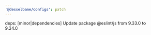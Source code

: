 ```yaml
---
'@desselbane/configs': patch
---
```


deps: [minor|dependencies] Update package @eslint/js from 9.33.0 to 9.34.0
